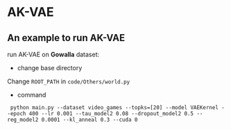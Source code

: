 # AK-VAE


## An example to run AK-VAE

run AK-VAE on **Gowalla** dataset:

* change base directory

Change `ROOT_PATH` in `code/Others/world.py`

* command

` python main.py --dataset video_games --topks=[20] --model VAEKernel --epoch 400 --lr 0.001 --tau_model2 0.08 --dropout_model2 0.5 --reg_model2 0.0001 --kl_anneal 0.3 --cuda 0`
